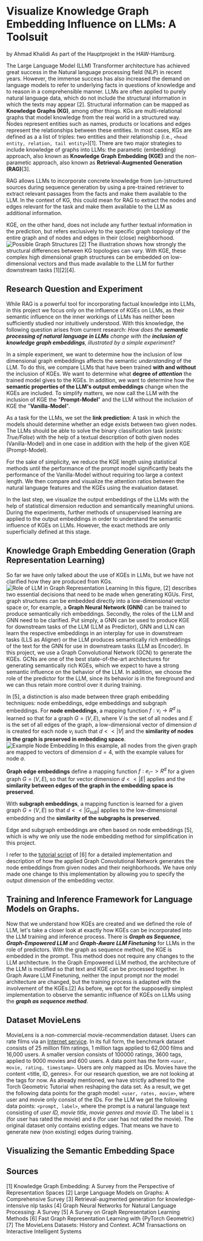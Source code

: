 #  Visualize Knowledge Graph Embedding Influence on LLMs: A Toolsuit
by Ahmad Khalidi
As part of the Hauptprojekt in the HAW-Hamburg.

The Large Language Model (LLM) Transformer architecture has achieved great success in the Natural language processing field (NLP) in recent years. However, the immense success has also increased the demand on language models to refer to underlying facts in questions of knowledge and to reason in a comprehensible manner.
LLMs are often applied to purely natural language data, which do not include the structural information in which the texts may appear [2].
Structural information can be mapped as **Knowledge Graphs (KG)**, among other things.
KGs are multi-relational graphs that model knowledge from the real world in a structured way. Nodes represent entities such as names, products or locations and edges represent the relationships between these entities. In most cases, KGs are defined as a a list of triples: two entities and their relationship (i.e., ```<head entity, relation, tail entity>```)[1].
There are two major strategies to include knowledge of graphs into LLMs: the parametic (embedding) approach, also known as **Knowledge Graph Embedding (KGE)** and the non-parametic approach, also known as **Retrieval-Augmented Generation (RAG)**[3].

RAG allows LLMs to incorporate concrete knowledge from (un-)structured sources during sequence generation by using a pre-trained retriever to extract relevant passages from the facts and make them available to the LLM.
In the context of KG, this could mean for RAG to extract the nodes and edges relevant for the task and make them available to the LLM as additional information.

KGE, on the other hand, does not include any further textual information in the prediction, but refers exclusively to the specific graph topology of the entire graph and of nodes and edges in their (close) neighborhood.
![Possible Graph Structures [2]](/images/Graph-Structures.png?raw=true)
The illustration shows how strongly the structural differences between KG topologies can vary. With KGE, these complex high dimensional graph structures can be embedded on low-dimensional vectors and thus made available to the LLM for further downstream tasks [1][2][4].

## Research Question and Experiment
While RAG is a powerful tool for incorporating factual knowledge into LLMs, in this project we focus only on the influence of KGEs on LLMs, as their semantic influence on the inner workings of LLMs has neither been sufficiently studied nor intuitively understood.
With this knowledge, the following question arises from current research: *How does the **semantic processing of natural language in LLMs** change with the **inclusion of knowledge graph embeddings**, illustrated by a simple experiment?*

In a simple experiment, we want to determine how the inclusion of low dimensional graph embeddings affects the semantic *understanding* of the LLM. To do this, we compare LLMs that have been trained **with and without** the inclusion of KGEs. We want to determine what **degree of *attention*** the trained model gives to the KGEs. In addition, we want to determine how the **semantic properties of the LLM's output embeddings** change when the KGEs are included.
To simplify matters, we now call the LLM with the inclusion of KGE the "**Prompt-Model**" and the LLM without the inclusion of KGE the "**Vanilla-Model**".

As a task for the LLMs, we set the **link prediction**: A task in which the models should determine whether an edge exists between two given nodes.
The LLMs should be able to solve the binary classification task (*exists: True/False*) with the help of a textual description of both given nodes (Vanilla-Model) and in one case in addition with the help of the given KGE (Prompt-Model).

For the sake of simplicity, we reduce the KGE length using statistical methods until the performance of the prompt model significantly beats the performance of the Vanilla-Model without requiring too large a context length. We then compare and visualize the attention ratios between the natural language features and the KGEs using the evaluation dataset.

In the last step, we visualize the output embeddings of the LLMs with the help of statistical dimension reduction and semantically meaningful unions. During the experiments, further methods of unsupervised learning are applied to the output embeddings in order to understand the semantic influence of KGEs on LLMs. However, the exact methods are only superficially defined at this stage.

## Knowledge Graph Embedding Generation (Graph Representation Learning)
So far we have only talked about the use of KGEs in LLMs, but we have not clarified how they are produced from KGs.
![Role of LLM in Graph Representation Learning](/images/Roles.png?raw=true)
In this figure, [2] describes two essential decisions that need to be made when generating KGUs.
First, graph structures can be embedded directly into a low-dimensional vector space or, for example, a **Graph Neural Network (GNN)** can be trained to produce semantically rich embeddings.
Secondly, the roles of the LLM and GNN need to be clarified. Put simply, a GNN can be used to produce KGE for downstream tasks of the LLM (LLM as Predictor), GNN and LLN can learn the respective embeddings in an interplay for use in downstream tasks (LLS as Aligner) or the LLM produces semantically rich embeddings of the text for the GNN for use in downstream tasks (LLM as Encoder).
In this project, we use a Graph Convolutional Network (GCN) to generate the KGEs. GCNs are one of the best state-of-the-art architectures for generating semantically rich KGEs, which we expect to have a strong semantic influence on the behavior of the LLM.
In addition, we choose the role of the predictor for the LLM, since its behavior is in the foreground and we can thus retain more control over it during training.

In [5], a distinction is also made between three graph embedding techniques: node embeddings, edge embeddings and subgraph embeddings.
For **node embeddings**, a mapping function $f: v_i \rightarrow R^d$ is learned so that for a graph $G = (V,E)$, where $V$ is the set of all nodes and $E$ is the set of all edges of the graph, a low-dimensional vector of dimension $d$ is created for each node $v_i$ such that $d << |V|$ and the **similarity of nodes in the graph is preserved in embedding space**.
![Example Node Embedding](/images/Node%20Embedding.PNG)
In this example, all nodes from the given graph are mapped to vectors of dimension $d=4$, with the example values for node $a$.

**Graph edge embeddings** define a mapping function $f: e_i->R^d$ for a given graph $G=(V,E)$, so that for vector dimension $d << |E|$ applies and the **similarity between edges of the graph in the embedding space is preserved**.

With **subgraph embeddings**, a mapping function is learned for a given graph $G=(V,E)$ so that $d<<|G_{sub}|$ applies to the low-dimensional embedding and the **similarity of the subgraphs is preserved**.

Edge and subgraph embeddings are often based on node embeddings [5], which is why we only use the node embedding method for simplification in this project.

I refer to the [tutorial script](https://colab.research.google.com/drive/1xpzn1Nvai1ygd_P5Yambc_oe4VBPK_ZT?usp=sharing) of [6] for a detailed implementation and description of how the applied Graph Convolutional Network generates the node embeddings from given nodes and their neighborhoods. We have only made one change to this implementation by allowing you to specify the output dimension of the embedding vector.

## Training and Inference Framework for Language Models on Graphs.
Now that we understand how KGEs are created and we defined the role of LLM, let's take a closer look at exactly how KGEs can be incorporated into the LLM training and inference process.
There is ***Graph as Sequence***, ***Graph-Empowered LLM*** and ***Graph-Aware LLM Finetuning*** for LLMs in the role of predictors. With the graph as sequence method, the KGE is embedded in the prompt. This method does not require any changes to the LLM architecture. In the Graph Empowered LLM method, the architecture of the LLM is modified so that text and KGE can be processed together. In Graph Aware LLM Finetuning, neither the input prompt nor the model architecture are changed, but the training process is adapted with the involvement of the KGEs.[2]
As before, we opt for the supposedly simplest implementation to observe the semantic influence of KGEs on LLMs using the ***graph as sequence method***.

## Dataset MovieLens
MovieLens is a non-commercial movie-recommendation dataset. Users can rate films via an [Internet service](https://movielens.org/). In its full form, the benchmark dataset consists of 25 million film ratings, 1 million tags applied to 62,000 films and 16,000 users. A smaller version consists of 100000 ratings, 3600 tags, applied to 9000 movies and 600 users.
A data point has the form ```<user, movie, rating, timestamp>```. Users are only mapped as IDs. Movies have the content <title, ID, genres>. For our research question, we are not looking at the tags for now.
As already mentioned, we have strictly adhered to the Torch Geometric Tutorial when reshaping the data set. As a result, we get the following data points for the graph model: ```<user, rates, movie>```, where user and movie only consist of the IDs.
For the LLM we get the following data points: ```<prompt, label>```, where the prompt is a natural language text consisting of *user ID, movie title, movie genres and movie ID*. The label is ```1``` (for user has rated the movie) and ```0``` (for user has not rated the movie).
The original dataset only contains existing edges. That means we have to generate new (non existing) edges during training.
## Visualizing the Semantic Embedding Space
 

## Sources
[1] Knowledge Graph Embedding: A Survey from the Perspective of Representation Spaces
[2] Large Language Models on Graphs: A Comprehensive Survey
[3] Retrieval-augmented generation for knowledge-intensive nlp tasks
[4] Graph Neural Networks for Natural Language Processing: A Survey
[5] A Survey on Graph Representation Learning Methods
[6] Fast Graph Representation Learning with {PyTorch Geometric}
[7] The MovieLens Datasets: History and Context. ACM Transactions on Interactive Intelligent Systems